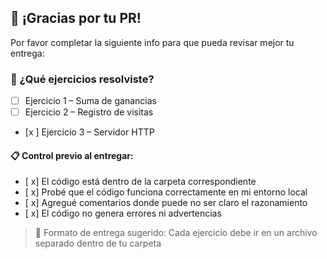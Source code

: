 ## 🌟 ¡Gracias por tu PR!

Por favor completar la siguiente info para que pueda revisar mejor tu entrega:

### 📌 ¿Qué ejercicios resolviste?

- [ ] Ejercicio 1 – Suma de ganancias
- [ ] Ejercicio 2 – Registro de visitas
- [x ] Ejercicio 3 – Servidor HTTP

#### 📋 Control previo al entregar:
- [ x] El código está dentro de la carpeta correspondiente
- [ x] Probé que el código funciona correctamente en mi entorno local
- [ x] Agregué comentarios donde puede no ser claro el razonamiento
- [ x] El código no genera errores ni advertencias

>📁 Formato de entrega sugerido:
Cada ejercicio debe ir en un archivo separado dentro de tu carpeta
